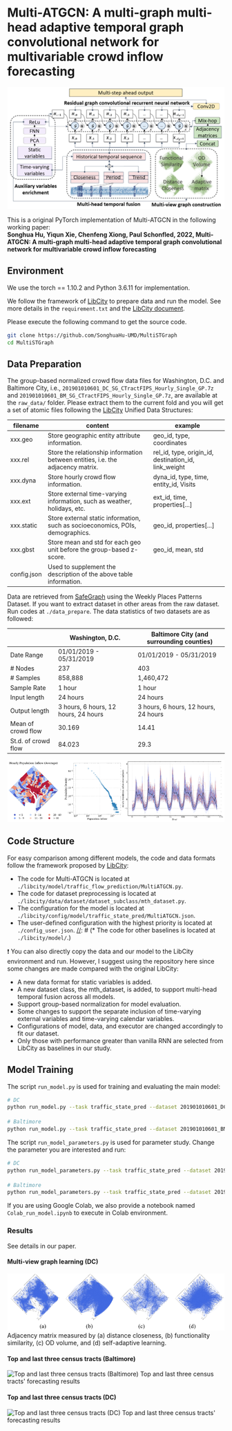 # Multi-ATGCN: A multi-graph multi-head adaptive temporal graph convolutional network for multivariable crowd inflow forecasting

![Multi-ATGCN](figures/framework.png "Model Architecture")

This is a original PyTorch implementation of Multi-ATGCN in the following working paper: \
**Songhua Hu, Yiqun Xie, Chenfeng Xiong, Paul Schonfled, 2022, Multi-ATGCN: A multi-graph multi-head adaptive temporal graph convolutional network for multivariable crowd inflow forecasting**

## Environment
We use the torch == 1.10.2 and Python 3.6.11 for implementation.

We follow the framework of [LibCity](https://github.com/LibCity/Bigscity-LibCity) to prepare data and run the model.
See more details in the `requirement.txt` and the [LibCity document](https://bigscity-libcity-docs.readthedocs.io/en/latest/index.html).

Please execute the following command to get the source code.

```bash
git clone https://github.com/SonghuaHu-UMD/MultiSTGraph
cd MultiSTGraph
```

## Data Preparation
The group-based normalized crowd flow data files for Washington, D.C. and Baltimore City, i.e., `201901010601_DC_SG_CTractFIPS_Hourly_Single_GP.7z` and 
`201901010601_BM_SG_CTractFIPS_Hourly_Single_GP.7z`, are available at the `raw_data/` folder. Please extract them to the current fold and 
you will get a set of atomic files following the [LibCity](https://github.com/LibCity/Bigscity-LibCity) Unified Data Structures:

| filename    | content                                                                         | example                                              |
|-------------|---------------------------------------------------------------------------------|------------------------------------------------------|
| xxx.geo     | Store geographic entity attribute information.                                  | geo_id, type, coordinates                            |
| xxx.rel     | Store the relationship information between entities, i.e. the adjacency matrix. | rel_id, type, origin_id, destination_id, link_weight |
| xxx.dyna    | Store hourly crowd flow information.                                            | dyna_id, type, time, entity_id, Visits               |
| xxx.ext     | Store external time-varying information, such as weather, holidays, etc.        | ext_id, time, properties[...]                        |
| xxx.static  | Store external static information, such as socioeconomics, POIs, demographics.  | geo_id, properties[...]                              |
| xxx.gbst    | Store mean and std for each geo unit before the group-based z-score.            | geo_id, mean, std                                    |
| config.json | Used to supplement the description of the above table information.              |                                                      |

Data are retrieved from [SafeGraph](https://www.safegraph.com/) using the Weekly Places Patterns Dataset. 
If you want to extract dataset in other areas from the raw dataset. Run codes at  `./data_prepare`.
The data statistics of two datasets are as followed:

|                           | Washington, D.C.                              | Baltimore City (and surrounding counties) |
|---------------------------|-----------------------------------------------|-------------------------------------------|
| Date Range                | 01/01/2019 - 05/31/2019                       | 01/01/2019 - 05/31/2019                   |
| # Nodes                   | 237                                           | 403                                       |
| # Samples                 | 858,888                                       | 1,460,472                                 |
| Sample Rate               | 1 hour                                        | 1 hour                                    |
| Input length              | 24 hours                                      | 24 hours                                  |
| Output length             | 3 hours, 6 hours, 12 hours, 24 hours          | 3 hours, 6 hours, 12 hours, 24 hours      |                                    |
| Mean of crowd flow        | 30.169                                        | 14.41                                     |
| St.d. of crowd flow       | 84.023                                        | 29.3                                      |

![Data Preparation](figures/DC.png "DC")

## Code Structure
For easy comparison among different models, the code and data formats follow the framework proposed by [LibCity](https://github.com/LibCity/Bigscity-LibCity):
* The code for Multi-ATGCN is located at `./libcity/model/traffic_flow_prediction/MultiATGCN.py`.
* The code for dataset preprocessing is located at `./libcity/data/dataset/dataset_subclass/mth_dataset.py`.
* The configuration for the model is located at `./libcity/config/model/traffic_state_pred/MultiATGCN.json`.
* The user-defined configuration with the highest priority is located at `./config_user.json`.
[//]: # (* The code for other baselines is located at `./libcity/model/`.)

:exclamation: You can also directly copy the data and our model to the LibCity environment and run. 
However, I suggest using the repository here since some changes are made compared with the original LibCity:
* A new data format for static variables is added.
* A new dataset class, the mth_dataset, is added, to support multi-head temporal fusion across all models.
* Support group-based normalization for model evaluation.
* Some changes to support the separate inclusion of time-varying external variables and time-varying calendar variables.
* Configurations of model, data, and executor are changed accordingly to fit our dataset.
* Only those with performance greater than vanilla RNN are selected from LibCity as baselines in our study.

## Model Training
The script `run_model.py` is used for training and evaluating the main model:
```bash
# DC
python run_model.py --task traffic_state_pred --dataset 201901010601_DC_SG_CTractFIPS_Hourly_Single_GP

# Baltimore
python run_model.py --task traffic_state_pred --dataset 201901010601_BM_SG_CTractFIPS_Hourly_Single_GP
```

[//]: # (The script `run_model_baselines.py` is used for training and evaluating other baselines including )

[//]: # (TGCN, DCRNN, AGCRN, ASTGCN, STGCN, MTGNN, GWNET, GMAN, GRU, and LSTM. )

[//]: # (See the reference list here: [Baselines]&#40;https://bigscity-libcity-docs.readthedocs.io/en/latest/user_guide/model.html&#41;. )

[//]: # ()
[//]: # (```bash)

[//]: # (# DC)

[//]: # (python run_model_baselines.py --task traffic_state_pred --dataset 201901010601_DC_SG_CTractFIPS_Hourly_Single_GP)

[//]: # (```)

The script `run_model_parameters.py` is used for parameter study. Change the parameter you are interested and run:

```bash
# DC
python run_model_parameters.py --task traffic_state_pred --dataset 201901010601_DC_SG_CTractFIPS_Hourly_Single_GP

# Baltimore
python run_model_parameters.py --task traffic_state_pred --dataset 201901010601_BM_SG_CTractFIPS_Hourly_Single_GP
```

If you are using Google Colab, we also provide a notebook named `Colab_run_model.ipynb` to execute in Colab environment.

### Results
See details in our paper.
#### Multi-view graph learning (DC)
![Multi-view graph learning](figures/graphs.png "Adjacency matrix measured by (a) distance closeness, (b) functionality similarity, (c) OD volume, and (d) self-adaptive learning")
Adjacency matrix measured by (a) distance closeness, (b) functionality similarity, (c) OD volume, and (d) self-adaptive learning.

#### Top and last three census tracts (Baltimore)
![Top and last three census tracts (Baltimore)](figures/topbott__BM.png "Top and last three census tracts' forecasting results")
Top and last three census tracts' forecasting results 

#### Top and last three census tracts (DC)
![Top and last three census tracts (DC)](figures/topbott__DC.png "Top and last three census tracts' forecasting results")
Top and last three census tracts' forecasting results 